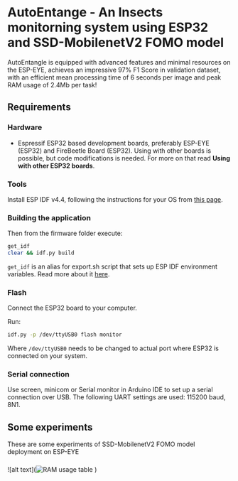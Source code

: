 # AutoEntange - An Insects monitorning system using ESP32 and SSD-MobilenetV2 FOMO model

AutoEntangle is equipped with advanced features and minimal resources on the ESP-EYE, achieves an impressive 97% F1 Score in validation dataset, with an efficient mean processing time of 6 seconds per image and peak RAM usage of 2.4Mb per task!

## Requirements

### Hardware

- Espressif ESP32 based development boards, preferably ESP-EYE (ESP32) and FireBeetle Board (ESP32). Using with other boards is possible, but code modifications is needed. For more on that read **Using with other ESP32 boards**.

### Tools
Install ESP IDF v4.4, following the instructions for your OS from [this page](https://docs.espressif.com/projects/esp-idf/en/v4.4/esp32/get-started/index.html#installation-step-by-step).

### Building the application
Then from the firmware folder execute:
```bash
get_idf
clear && idf.py build 
```
```get_idf``` is an alias for export.sh script that sets up ESP IDF environment variables. Read more about it [here](https://docs.espressif.com/projects/esp-idf/en/v4.4/esp32/get-started/index.html#step-4-set-up-the-environment-variables).

### Flash

Connect the ESP32 board to your computer.

Run:
   ```bash
   idf.py -p /dev/ttyUSB0 flash monitor
   ```

Where ```/dev/ttyUSB0``` needs to be changed to actual port where ESP32 is connected on your system.

### Serial connection

Use screen, minicom or Serial monitor in Arduino IDE to set up a serial connection over USB. The following UART settings are used: 115200 baud, 8N1.

## Some experiments
These are some experiments of SSD-MobilenetV2 FOMO model deployment on ESP-EYE

### 
![alt text](![RAM usage table](https://github.com/DeutscherQuan/AutoEntangleV01/assets/109386187/5a74cf23-dd75-4eb9-be80-3d9ceca8d643)
)



